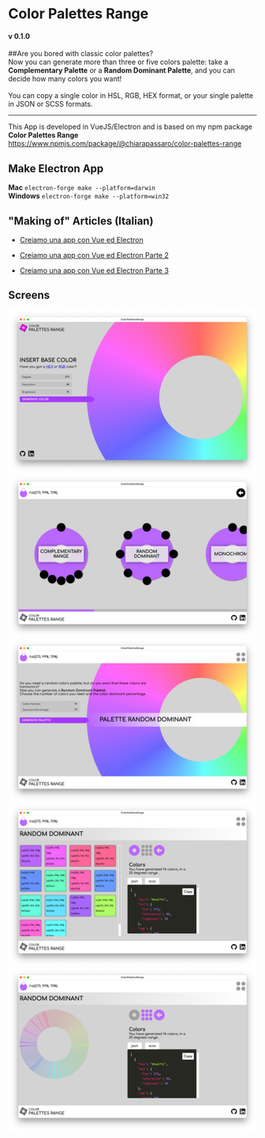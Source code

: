 # Color Palettes Range
#### v 0.1.0
##Are you bored with classic color palettes? <br>
Now you can generate more than three or five colors palette: take a **Complementary Palette** or a **Random Dominant Palette**, and you can decide how many colors you want! <br>
<br>
You can copy a single color in HSL, RGB, HEX format, or your single palette in JSON or SCSS formats.


---
This App is developed in VueJS/Electron and is based on my npm package **Color Palettes Range**
https://www.npmjs.com/package/@chiarapassaro/color-palettes-range

## Make Electron App 
**Mac** `electron-forge make --platform=darwin`<br>
**Windows** `electron-forge make --platform=win32`


## "Making of" Articles (Italian)
* [Creiamo una app con Vue ed Electron](https://chiarapassaro.medium.com/creiamo-una-app-con-vue-ed-electron-1-parte-147209265616)

* [Creiamo una app con Vue ed Electron Parte 2](https://chiarapassaro.medium.com/creiamo-una-app-con-vue-ed-electron-parte-2-a12a0fc62df1)

* [Creiamo una app con Vue ed Electron Parte 3](https://chiarapassaro.medium.com/creiamo-una-app-con-vue-ed-electron-parte-3-46aa10391e03)


## Screens
![Home](screens/mac-app-home.png)
![Palettes](screens/mac-app-palettes.png)
![Palette](screens/mac-app-palette.png)
![Palette Colors](screens/mac-app-palette-colors.png)
![Palette Wheel](screens/mac-app-palette-wheel.png)